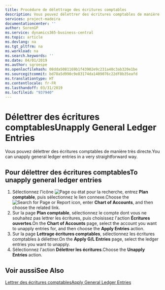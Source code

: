 ```yaml
---
title: Procédure de délettrage des écritures comptables
description: Vous pouvez délettrer des écritures comptables de manière très directe.
services: project-madeira
documentationcenter: ''
author: SorenGP
ms.service: dynamics365-business-central
ms.topic: article
ms.devlang: na
ms.tgt_pltfrm: na
ms.workload: na
ms.search.keywords: ''
ms.date: 04/01/2019
ms.author: sgroespe
ms.openlocfilehash: 08dda5081169b1f43902e9c231a40c3ab320e1be
ms.sourcegitcommit: bd78a5d990c9e83174da1409076c22df8b35eafd
ms.translationtype: HT
ms.contentlocale: fr-FR
ms.lasthandoff: 03/31/2019
ms.locfileid: "937940"
---
```

# <a name="unapply-general-ledger-entries"></a><span data-ttu-id="51629-103">Délettrer des écritures comptables</span><span class="sxs-lookup"><span data-stu-id="51629-103">Unapply General Ledger Entries</span></span>
<span data-ttu-id="51629-104">Vous pouvez délettrer des écritures comptables de manière très directe.</span><span class="sxs-lookup"><span data-stu-id="51629-104">You can unapply general ledger entries in a very straightforward way.</span></span>  

## <a name="to-unapply-general-ledger-entries"></a><span data-ttu-id="51629-105">Pour délettrer des écritures comptables</span><span class="sxs-lookup"><span data-stu-id="51629-105">To unapply general ledger entries</span></span>  

1.  <span data-ttu-id="51629-106">Sélectionnez l'icône ![Page ou état pour la recherche](../../media/ui-search/search_small.png "Page ou état pour la recherche"), entrez **Plan comptable**, puis sélectionnez le lien connexe.</span><span class="sxs-lookup"><span data-stu-id="51629-106">Choose the ![Search for Page or Report](../../media/ui-search/search_small.png "Search for Page or Report icon") icon, enter **Chart of Accounts**, and then choose the related link.</span></span>  
2.  <span data-ttu-id="51629-107">Sur la page **Plan comptable**, sélectionnez le compte dont vous ne souhaitez pas lettrer les écritures, puis choisissez l'action **Écritures ouvertes**.</span><span class="sxs-lookup"><span data-stu-id="51629-107">On the **Chart of Accounts** page, select the account you want to unapply entries for, and then choose the **Apply Entries** action.</span></span>  
3.  <span data-ttu-id="51629-108">Sur la page **Lettrage écritures comptables**, sélectionnez les écritures comptables à délettrer.</span><span class="sxs-lookup"><span data-stu-id="51629-108">On the **Apply G/L Entries** page, select the ledger entries you want to unapply.</span></span>  
4.  <span data-ttu-id="51629-109">Sélectionnez l'action **Délettrer les écritures**.</span><span class="sxs-lookup"><span data-stu-id="51629-109">Choose the **Unapply Entries** action.</span></span>  

## <a name="see-also"></a><span data-ttu-id="51629-110">Voir aussi</span><span class="sxs-lookup"><span data-stu-id="51629-110">See Also</span></span>  
[<span data-ttu-id="51629-111">Lettrer des écritures comptables</span><span class="sxs-lookup"><span data-stu-id="51629-111">Apply General Ledger Entries</span></span>](how-to-apply-general-ledger-entries.md)
